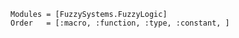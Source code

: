 ```@autodocs
Modules = [FuzzySystems.FuzzyLogic]
Order   = [:macro, :function, :type, :constant, ]
```